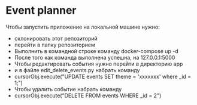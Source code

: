 # Event planner


Чтобы запустить приложение на локальной машине нужно:

* склонировать этот репозиторий
* перейти в папку репозиторием
* Выполнить в командной строке команду docker-compose up -d
* После того как команда выполнена успешна, на 127.0.0.1:5000
* Чтобы редактировать события нужно перейти в директорию app 
* и в файле edit_delete_events.py набрать команду 
* cursorObj.execute("UPDATE events SET theme = 'xxxxxxx' where _id = 1;")
* Чтобы удалить событие набрать команду 
* cursorObj.execute("DELETE FROM events WHERE _id = 2")
